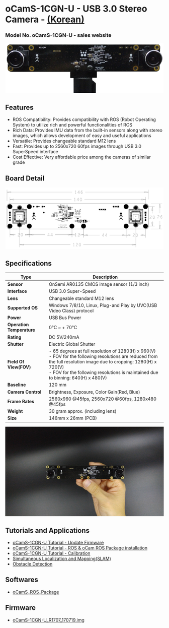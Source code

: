 # oCamS-1CGN-U - USB 3.0 Stereo Camera - [(Korean)](Korean/README.md)
### Model No. oCamS-1CGN-U - sales website

![ScreenShot](../../images/oCamS-1CGN-U.png)

## Features
*	ROS Compatibility: Provides compatibility with ROS (Robot Operating System) to utilize rich and powerful functionalities of ROS
*	Rich Data: Provides IMU data from the built-in sensors along with stereo images, which allows development of easy and useful applications
*	Versatile: Provides changeable standard M12 lens
*	Fast: Provides up to 2560x720 60fps images through USB 3.0 SuperSpeed interface
*	Cost Effective: Very affordable price among the cameras of similar grade

## Board Detail
![ScreenShot](../../images/oCamS-1CGN-U_Layout.PNG)


## Specifications
Type | Description |
------|------|
**Sensor** | OnSemi AR0135 CMOS image sensor (1/3 inch) |
**Interface** | USB 3.0 Super-Speed |
**Lens** | Changeable standard M12 lens | 
**Supported OS** | Windows 7/8/10, Linux, Plug-and Play by UVC(USB Video Class) protocol | 
**Power** | USB Bus Power | 
**Operation Temperature** | 0°C ~ + 70°C |
**Rating** | DC 5V/240mA |
**Shutter** | Electric Global Shutter |
**Field Of View(FOV)** | - 65 degrees at full resolution of 1280(H) x 960(V)</br> - FOV for the following resolutions are reduced from the full resolution image due to cropping: 1280(H) x 720(V)</br> - FOV for the following resolutions is maintained due to binning: 640(H) x 480(V) |
**Baseline** | 120 mm | 
**Camera Control** | Brightness, Exposure, Color Gain(Red, Blue) | 
**Frame Rates** | 2560x960 @45fps, 2560x720 @60fps, 1280x480 @45fps | 
**Weight** | 30 gram approx. (including lens) | 
**Size** | 146mm x 26mm (PCB) | 

![ScreenShot](../../images/oCamS-1CGN-U_poster.jpg)

## Tutorials and Applications
* [oCamS-1CGN-U Tutorial - Update Firmware](https://github.com/withrobot/oCamS/blob/master/Software/oCamS_ROS_Package/README.md#update-firmware)
* [oCamS-1CGN-U Tutorial - ROS & oCam ROS Package installation](https://github.com/withrobot/oCamS/blob/master/Software/oCamS_ROS_Package/README.md#ros--ocam-ros-package-installation)
* [oCamS-1CGN-U Tutorial - Calibration](https://youtu.be/DPENw80cVmI)
* [Simultaneous Localization and Mapping(SLAM)](https://youtu.be/czH7wOtqR20)
* [Obstacle Detection](https://youtu.be/OQj6jvO9MM4)


## Softwares
* [oCamS_ROS_Package](../../Software/oCamS_ROS_Package)

## Firmware
* [oCamS-1CGN-U_R1707_170719.img](https://github.com/withrobot/oCamS/blob/master/Firmware/oCamS-1CGN-U_R1707_170719.img)
